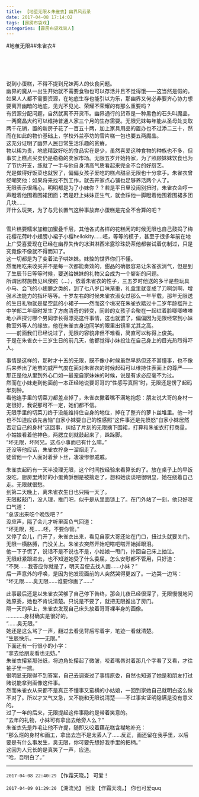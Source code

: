 ```yaml
---
title: 【地茧无限＆朱雀衣】幽界风云录
date: 2017-04-08 17:14:02
tags: [霹雳布袋戏]
categories: [霹雳布袋戏同人]
---
```


<p dir="ltr"  >#地茧无限##朱雀衣#<br /><br /><br /><br /><br /></p> 


<p dir="ltr"  >说到小蛋糕，不得不提到兄妹两人的伙食问题。<br />幽界的魔从一出生开始就不需要食物也可以存活并且不觉得饿——这当然是假的。如果人人都不需要资源，在地底生存也能引以为乐，那幽界又何必非要齐心协力想要离开幽暗的地底，见光不见光、荣耀不荣耀的有那么重要吗？<br />有资源分配问题，自然就离不开货币。幽界通行的货币是一种黑色的石头叫魔晶，一两魔晶大约可以维持普通人家三个月的生存需要。无限兄妹每年能从圣母处支取两千花销，置的新房子花了一百五十两，加上家具用品的置办也不过添二三十，然而在如此的物价基础上，学校外兰亭坊的雪片糕一包也要五两魔晶。<br />这充分证明了幽界人民日常生活乐趣的贫瘠。<br />物以稀为贵，地底精致好吃的食品实在是少，虽然喜爱这种食物的种族也不多，但事实上糕点买卖仍是稳稳的卖家市场。无限五岁开始持家，为了照顾妹妹饮食也为了节约开支，练就了一手与他自身清高气质看起来完全不合的好厨艺。<br />光是做得好饭菜也就罢了，偏偏女孩子爱吃的糕点甜品无限也十分拿手。朱雀衣曾经嘲笑他：如果将来找不到工作，就去开家点心铺也足够养活两个人了。<br />无限表示很痛心，明明都是为了小妹你？？若是平日里没闹别扭时，朱雀衣会哼一声瞪着他围着围裙团面；若是赶上妹妹正生气，就会踩他一脚瞪着他围着围裙多团几块……<br />开什么玩笑，为了与兄长置气这种事放弃小蛋糕是完全不合算的吧？<br /><br /></p> 

<p dir="ltr"  >雪片糕要糯米加糖加蜜叠千层，其他各式各样的花糕闲的时候无限也自己鼓捣了梅花樱花荷叶小翅膀小裙子小樱hellokity……呸，等等的模子，甚至于很多年前在地上广受喜爱现在已经在幽界失传的冰淇淋西米露珍珠奶茶他都尝试着仿制过，只是究竟像不像就不得而知了。<br />这一切都是为了变着法子哄妹妹。妹控的世界你们不懂。<br />然而用吃来收买并不是每一次都能奏效的，甜品的确很容易让朱雀衣消气，但是到了生辰节日等等时候，要送给妹妹的礼物又会成为一个崭新的问题。<br />所谓因材施教见风使舵（…），依着朱雀衣的性子，三五岁时他送的多半是些玩具小马、会飞的小翅膀之类的，到了七八岁口味渐重，礼盒里就变成了刀啊剑啊、增强术法能力的指环等等。十岁左右的时候朱雀衣淑女过那么一年半载，那年无限送的生日礼物就是星空蓝的小裙子——然而这个境况在朱雀衣踏过十二岁年龄槛升上中学部二年级时发生了方向清奇的转变，同龄的女孩子会聚在一起红着脸唧唧喳喳地小声探讨哪个男同学长得漂亮这件事情，这也就罢了，偏偏因为无限经常到小妹教室外等人的缘故，他在朱雀衣身边同学的眼里出镜率尤其之高。<br />——前面我们已经说过了，无限的容貌非但不难看，简直可以称得上俊美。<br />于是在朱雀衣十三岁生日的前几天，他都觉得小妹投注在自己身上的目光热烈得吓人。<br /></p> 
<p dir="ltr"  >事情是这样的，那时才十五的无限，既不像小时候虽然早熟但还不甚懂事，也不像后来养出了地茧的威严气度在面对朱雀衣的时候起码可以维持住表面上的尊严——那正是他从里到外心口如一最宠自家妹妹的时候，说是有求必应毫不为过。<br />然而在小妹走到他面前一本正经地说要哥哥的“性感写真照”时，无限还是愣了起码半刻钟。<br />看他连手里的切菜刀都差点掉了，朱雀衣撇着嘴不满地抱怨：朋友说大哥的身材一定很好，我说那可不一定，她们都不信。<br />无限手里的切菜刀终于没能维持住自身的地位，掉在了整齐的萝卜丝堆里。他一时也不知道应该先苦恼“自家小妹要自己的性感照”这件事还是先愤怒“自家小妹居然否定自己的身材”这回事，纠结了片刻的无限摘下围裙，打算和朱雀衣打打商量。<br />小姑娘看着他神色，两腮立刻就鼓起来了，跺跺脚。<br />“坏无限，坏阿兄。这点小事而已有什么嘛。”<br />还没等他应话，朱雀衣拧身一溜烟走了。<br />徒留他一个人面对着萝卜丝，凄凄惨惨戚戚。<br /></p> 
<p dir="ltr"  >朱雀衣起码有一天半没理无限，这个时间按经验来看算长的了。放在桌子上的早饭没吃，厨房里烤好的小蛋黄酥倒是被揣走了，想和她谈谈吧很明显，她在绕着自己走。无限就很愁。<br />到第二天晚上，离朱雀衣生日也只隔一天了。<br />无限敲敲门，没人理，推门吧，似乎是从里面锁上了。在门外站了一刻，他只好叹口气道：<br />“总该出来吃个晚饭吧？”<br />没应声，隔了会儿才听里面负气回道：<br />“坏无限，死……呸，不要你管。”<br />又停了会儿，门开了，朱雀衣出来，看见自家大哥还站在门口，扭过头就要关门。<br />无限一横胳膊，门没关上。朱雀衣突然开始吧嗒吧嗒开始掉眼泪。<br />他一下子慌了，说话不是不说也不是，小姑娘一甩门，扑回自己床上抽泣。<br />无限赶紧跟进去，也不知道她受了什么委屈，怎么安慰都不管用，只好道：<br />“不哭……我答应你就是了，明天吾便去找人画……小妹？”<br />后一声意外的呼唤，是因为他发现面前的人突然哭得更凶了。一边哭一边骂：<br />“坏无限……臭无限……谁要你画了……”<br /></p> 
<p dir="ltr"  >此事最后还是以朱雀衣哭够了自己停下告终，那会儿夜已经很深了，无限慢慢地问她原委，她也不肯说清楚。只说是不要了，就把无限推出了房门。<br />隔一天的早上，朱雀衣发现自己床头放着哥哥裸半身的画像。<br />…………身材确实是很好的。<br />“……臭无限。”<br />她还是这么骂了一声，翻过去看见背后写着字，笔迹一看就清楚。<br />“生辰快乐。——无限。”<br />下面还有一行很小的小字：<br />“拿去给朋友看也无妨。”<br />朱雀衣攥紧那张纸，将边角处攥起了微皱，咬着嘴唇对着那几个字看了又看，才往袖子里一揣。<br />很明显无限得不到答案，自己去调查过了事情原委，自然也知道了她是和朋友打过赌说能拿到画像这件事。<br />然而朱雀衣从来都不是真正不懂事又蛮横的小姑娘，一回到家她自己就明白这么做不对了。所以才又气又急，又不能和无限说清楚——不过事实证明隐瞒是没有意义的。<br />过了一年的后来，无限提起这件事隐约是带着笑意的。<br />“去年的礼物，小妹可有拿出去给旁人么？”<br />朱雀衣先是炸毛让他不许提，随即又咬着藕花糕含糊地补充：<br />“那么烂的身材和画工，拿出去岂不是太丢人了……反正，画还留在我手里，以后要是有什么事发生，臭无限，你可要先想好我手里的把柄。”<br />这回为人兄长的是真笑了一声，应道。<br />“哈，吾明白了。”</p>

<!-- more -->

---

`2017-04-08 22:40:29` 【作霜天晓。】 可爱！

`2017-04-09 01:29:20` 【溯流光】 回复【作霜天晓。】 你也可爱quq
